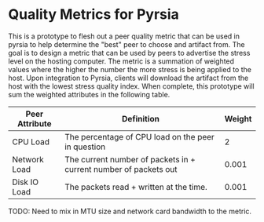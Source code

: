 # Quality Metrics for Pyrsia
This is a prototype to flesh out a peer quality metric that can be used in pyrsia to help determine the "best" peer to choose and artifact from. The goal is to design a metric that can be used by peers to advertise the stress level on the hosting computer. The metric is a summation of weighted values where the higher the number the more stress is being applied to the host. Upon integration to Pyrsia, clients will download the artifact from the host with the lowest stress quality index. When complete, this prototype will sum the weighted attributes in the following table.

|Peer Attribute| Definition | Weight |
|---|---|---|
| CPU Load | The percentage of CPU load on the peer in question | 2 |
| Network Load| The current number of packets in + current number of packets out | 0.001 |
| Disk IO Load | The packets read + written at the time. | 0.001 | 
 
TODO: Need to mix in MTU size and network card bandwidth to the metric.